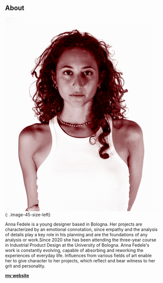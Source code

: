 ## About


![Alt text](<../images/anna in rosso - Copia.jpg>){: .image-45-size-left}

Anna Fedele is a young designer based in Bologna. Her projects are characterized by an emotional connotation, since empathy and the analysis of details play a key role in his planning and are the foundations of any analysis or work.Since 2020 she has been attending the three-year course in Industrial Product Design at the University of Bologna. Anna Fedele's work is constantly evolving, capable of absorbing and reworking the experiences of everyday life. Influences from various fields of art enable her to give character to her projects, which reflect and bear witness to her grit and personality.

 **[my website](https://readymag.com/4222677)**